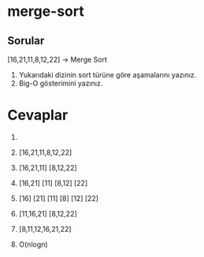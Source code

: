 # merge-sort

## Sorular

[16,21,11,8,12,22] -> Merge Sort

1. Yukarıdaki dizinin sort türüne göre aşamalarını yazınız.
2. Big-O gösterimini yazınız.

# Cevaplar

1.

1. [16,21,11,8,12,22]
2. [16,21,11] [8,12,22]
3. [16,21] [11] [8,12] [22]
4. [16] [21] [11] [8] [12] [22]
5. [11,16,21] [8,12,22]
6. [8,11,12,16,21,22]

2. O(nlogn)
